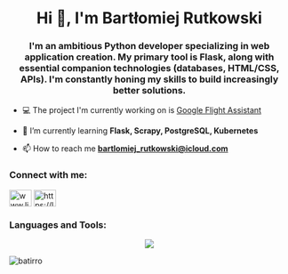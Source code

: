 <h1 align="center">Hi 👋, I'm Bartłomiej Rutkowski</h1>
<h3 align="center">I'm an ambitious Python developer specializing in web application creation. My primary tool is Flask, along with essential companion technologies (databases, HTML/CSS, APIs). I'm constantly honing my skills to build increasingly better solutions.</h3>

- 💻 The project I'm currently working on is [Google Flight Assistant](https://github.com/Batirro/google-flight-scraper)

- 🌱 I’m currently learning **Flask, Scrapy, PostgreSQL, Kubernetes**

- 📫 How to reach me **bartlomiej_rutkowski@icloud.com**

<h3 align="left">Connect with me:</h3>
<p align="left">
<a href="https://linkedin.com/in/www.linkedin.com/in/bartłomiej-rutkowski-7a609a2b5" target="blank"><img align="center" src="https://raw.githubusercontent.com/rahuldkjain/github-profile-readme-generator/master/src/images/icons/Social/linked-in-alt.svg" alt="www.linkedin.com/in/bartłomiej-rutkowski-7a609a2b5" height="30" width="40" /></a>
<a href="https://www.leetcode.com/https://leetcode.com/u/bartlomiej_rutkowski/" target="blank"><img align="center" src="https://raw.githubusercontent.com/rahuldkjain/github-profile-readme-generator/master/src/images/icons/Social/leet-code.svg" alt="https://leetcode.com/u/bartlomiej_rutkowski/" height="30" width="40" /></a>
</p>

<h3 align="left">Languages and Tools:</h3>
<p align="center">
  <a href="https://skillicons.dev">
    <img src="https://skillicons.dev/icons?i=py,flask,html,css,git,docker,c++,java" />
  </a>
</p>

<p><img align="center" src="https://github-readme-stats.vercel.app/api/top-langs?username=batirro&show_icons=true&theme=onedark&locale=en&layout=compact" alt="batirro" /></p>


